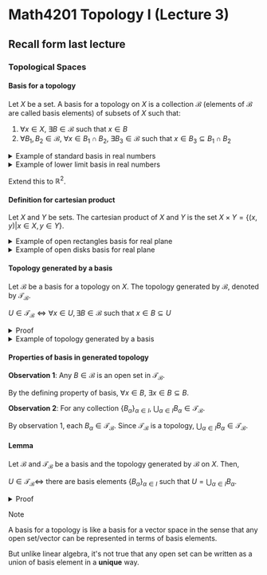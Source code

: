 # Math4201 Topology I (Lecture 3)

## Recall form last lecture

### Topological Spaces

#### Basis for a topology

Let $X$ be a set. A basis for a topology on $X$ is a collection $\mathcal{B}$ (elements of $\mathcal{B}$ are called basis elements) of subsets of $X$ such that:

1. $\forall x\in X$, $\exists B\in \mathcal{B}$ such that $x\in B$
2. $\forall B_1,B_2\in \mathcal{B}$, $\forall x\in B_1\cap B_2$, $\exists B_3\in \mathcal{B}$ such that $x\in B_3\subseteq B_1\cap B_2$

<details>
<summary>Example of standard basis in real numbers</summary>

Let $X=\mathbb{R}$ and $\mathcal{B}=\{(a,b)|a,b\in \mathbb{R},a<b\}$ (collection of all open intervals).

Check properties 1:

for any $x\in \mathbb{R}$, $\exists (x-1,x+1)\in \mathcal{B}$ such that $x\in (x-1,x+1)$

Check properties 2:

let $B_1=(a,b)$ and $B_2=(c,d)$ be two basis elements, and $x\in B_1\cap B_2=(\max(a,c),\min(b,d))\in \mathcal{B}$.

</details>

<details>
<summary>Example of lower limit basis in real numbers</summary>

Let $X=\mathbb{R}$ and $\mathcal{B}_{LL}=\{[a,b)|a,b\in \mathbb{R},a<b\}$ (collection of all open intervals).

Check properties 1:

for any $x\in \mathbb{R}$, $\exists [x,x+1)\in \mathcal{B}_{LL}$ such that $x\in [x,x+1)$

Check properties 2:

let $B_1=[a,b)$ and $B_2=[c,d)$ be two basis elements, and $x\in B_1\cap B_2=[max(a,c),min(b,d))\in \mathcal{B}_{LL}$.

</details>

Extend this to $\mathbb{R}^2$.

#### Definition for cartesian product

Let $X$ and $Y$ be sets. The cartesian product of $X$ and $Y$ is the set $X\times Y=\{(x,y)|x\in X,y\in Y\}$.

<details>
<summary>Example of open rectangles basis for real plane</summary>

Let $X=\mathbb{R}^2$ and $\mathcal{B}$ be the collection of rectangle of the form $(a,b)\times (c,d)$ where $a,b,c,d\in \mathbb{R}$ and $a<b,c<d$. (boundary is not included)

Check properties 1:

for any $(x,y)\in \mathbb{R}^2$, $\exists (x,y)\in \mathcal{B}$ such that $(x,y)\in (x,y)$

Check properties 2:

let $B_1=(a,b)\times (c,d)$ and $B_2=(e,f)\times (g,h)$ be two basis elements, and $(x,y)\in B_1\cap B_2=(max(a,e),min(b,f))\times (max(c,g),min(d,h))\in \mathcal{B}$.

</details>

<details>
<summary>Example of open disks basis for real plane</summary>

Let $X=\mathbb{R}^2$ and $\mathcal{B}$ be the collection of open disks.

Check properties 1:

for any $x\in \mathbb{R}^2$, $\exists B_1(x)\in \mathcal{B}$ such that $x\in B_1(x)$.

Check properties 2:

let $B_{r_1}(x)$ and $B_{r_2}(y)$ be two basis elements, for every $z\in B_{r_1}(x)\cap B_{r_2}(y)$, $\exists B_{r_3}(z)\in \mathcal{B}$ such that $z\in B_{r_3}(z)\subseteq B_{r_1}(x)\cap B_{r_2}(y)$.

(even $B_{r_1}(x)\cap B_{r_2}(y)\notin \mathcal{B}$)
</details>

#### Topology generated by a basis

Let $\mathcal{B}$ be a basis for a topology on $X$. The topology generated by $\mathcal{B}$, denoted by $\mathcal{T}_{\mathcal{B}}$.

$U\in \mathcal{T}_{\mathcal{B}}\iff \forall x\in U, \exists B\in \mathcal{B}$ such that $x\in B\subseteq U$

<details>
<summary>Proof</summary>

$\mathcal{T}_{\mathcal{B}}$ is a topology on $X$ because:

1. $\emptyset \in \mathcal{T}_{\mathcal{B}}$ because $\emptyset \in \mathcal{B}$. $X\in \mathcal{T}_{\mathcal{B}}$ because $\forall x\in X, \exists B\in \mathcal{B}$ such that $x\in B\subseteq X$ (by definition of basis (property 1)))

2. $\mathcal{T}_{\mathcal{B}}$ is closed under arbitrary unions.

    Want to show $\{U_\alpha | U_\alpha\in \mathcal{T}_{\mathcal{B}}\}_{\alpha \in I}\implies \bigcup_{\alpha \in I} U_\alpha\in \mathcal{T}_{\mathcal{B}}$.

    Because $\forall x\in \bigcup_{\alpha \in I} U_\alpha$, $\exists \alpha_0$ such that $x\in U_{\alpha_0}$. Since $U_{\alpha_0}\in \mathcal{T}_{\mathcal{B}}$, $\exists B\in \mathcal{B}$ such that $x\in B\subseteq U_{\alpha_0}\subseteq \bigcup_{\alpha \in I} U_\alpha$.

3. $\mathcal{T}_{\mathcal{B}}$ is closed under finite intersections.

    Want to show $U_1,U_2,\ldots,U_n\in \mathcal{T}_{\mathcal{B}}\implies \bigcap_{i=1}^n U_i\in \mathcal{T}_{\mathcal{B}}$.

    If $n=2$, since $\forall x\in U_1\cap U_2$, $x\in U_1$ and $x\in U_2$, $\exists B_1\in \mathcal{B}$ such that $x\in B_1\subseteq U_1$ and $\exists B_2\in \mathcal{B}$.

    Applying the second property of basis, $\exists B_3\in \mathcal{B}$ such that $x\in B_3\subseteq B_1\cap B_2\subseteq U_1\cap U_2$.

    By induction, we can show that $\bigcap_{i=1}^n U_i\in \mathcal{T}_{\mathcal{B}}$.

</details>

<details>
<summary>Example of topology generated by a basis</summary>

Let $X$ be arbitrary.

Let $\mathcal{B}=\{x|x\in X\}$ (collection of all singleton subsets of $X$).

Then $\mathcal{T}$ is the discrete topology.

</details>

#### Properties of basis in generated topology

**Observation 1**: Any $B\in \mathcal{B}$ is an open set in $\mathcal{T}_{\mathcal{B}}$.

By the defining property of basis, $\forall x\in B$, $\exists x\in B\subseteq B$.

**Observation 2**: For any collection $\{B_\alpha\}_{\alpha \in I}$, $\bigcup_{\alpha \in I} B_\alpha\in \mathcal{T}_{\mathcal{B}}$.

By observation 1, each $B_\alpha\in \mathcal{T}_{\mathcal{B}}$. Since $\mathcal{T}_{\mathcal{B}}$ is a topology, $\bigcup_{\alpha \in I} B_\alpha\in \mathcal{T}_{\mathcal{B}}$.

#### Lemma

Let $\mathcal{B}$ and $\mathcal{T}_{\mathcal{B}}$ be a basis and the topology generated by $\mathcal{B}$ on $X$. Then,

$U\in \mathcal{T}_{\mathcal{B}}\iff$ there are basis elements $\{B_\alpha\}_{\alpha \in I}$ such that $U=\bigcup_{\alpha \in I} B_\alpha$.

<details>
<summary>Proof</summary>

$(\Rightarrow)$

If $U\in \mathcal{T}_{\mathcal{B}}$, we want to show that $U$ is a union of basis elements.

For any $x\in U$, by the definition of $\mathcal{T}_{\mathcal{B}}$, there is a basis element $B_x$ such that $x\in B_x\subseteq U$.

So, $U\subseteq \bigcup_{x\in U} B_x$.

Since $\forall B_x\in \{B_x\}_{\alpha \in I}$, $B_x\subseteq U$, we have $U\supseteq\bigcup_{x\in U} B_x$.

So, $U=\bigcup_{x\in U} B_x$.

$(\Leftarrow)$

Applies observation 2.

</details>

> [!NOTE]
>
> A basis for a topology is like  a basis for a vector space in the sense that any open set/vector can be represented in terms of basis elements.
>
> But unlike linear algebra, it's not true that any open set can be written as a union of basis element in a **unique** way.
